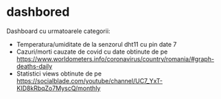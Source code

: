 # dashbored

Dashboard cu urmatoarele categorii:
 - Temperatura/umiditate de la senzorul dht11 cu pin date 7
 - Cazuri/morti cauzate de covid cu date obtinute de pe https://www.worldometers.info/coronavirus/country/romania/#graph-deaths-daily
 - Statistici views obtinute de pe https://socialblade.com/youtube/channel/UC7_YxT-KID8kRbqZo7MyscQ/monthly
